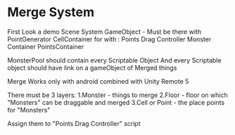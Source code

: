 # Merge System


First Look a demo Scene
System GameObject - Must be there with PointGenerator
CellContainer for with :
Points Drag Controller
Monster Container
PointsContainer

MonsterPool should contain every Scriptable Object
And every Scriptable object should have link on a gameObject of Merged things


Merge Works only with android combined with Unity Remote 5

There must be 3 layers:
1.Monster - things to merge
2.Floor - floor on which "Monsters" can be draggable and merged
3.Cell or Point - the place points for "Monsters"

Assign them to "Points Drag Controller" script



